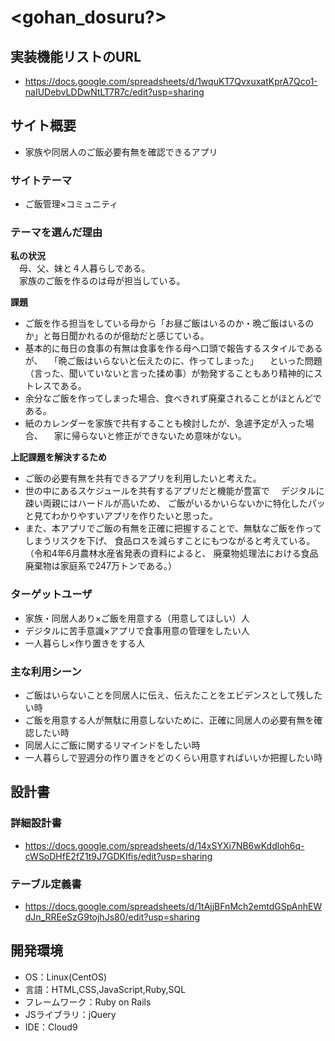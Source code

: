 # <gohan_dosuru?>

## 実装機能リストのURL
- https://docs.google.com/spreadsheets/d/1wquKT7QvxuxatKprA7Qco1-naIUDebvLDDwNtLT7R7c/edit?usp=sharing

## サイト概要
- 家族や同居人のご飯必要有無を確認できるアプリ
### サイトテーマ
- ご飯管理×コミュニティ

### テーマを選んだ理由
 **私の状況**<br>
　母、父、妹と４人暮らしである。<br>
　家族のご飯を作るのは母が担当している。

 **課題**<br>
* ご飯を作る担当をしている母から「お昼ご飯はいるのか・晩ご飯はいるのか」と毎日聞かれるのが億劫だと感じている。<br>
* 基本的に毎日の食事の有無は食事を作る母へ口頭で報告するスタイルであるが、
　「晩ご飯はいらないと伝えたのに、作ってしまった」
　といった問題（言った、聞いていないと言った揉め事）が勃発することもあり精神的にストレスである。<br>
* 余分なご飯を作ってしまった場合、食べきれず廃棄されることがほとんどである。<br>
* 紙のカレンダーを家族で共有することも検討したが、急遽予定が入った場合、
　家に帰らないと修正ができないため意味がない。<br>

 **上記課題を解決するため**<br>
* ご飯の必要有無を共有できるアプリを利用したいと考えた。<br>
* 世の中にあるスケジュールを共有するアプリだと機能が豊富で
　デジタルに疎い両親にはハードルが高いため、
  ご飯がいるかいらないかに特化したパッと見てわかりやすいアプリを作りたいと思った。<br>
* また、本アプリでご飯の有無を正確に把握することで、無駄なご飯を作ってしまうリスクを下げ、
  食品ロスを減らすことにもつながると考えている。（令和4年6月農林水産省発表の資料によると、
  廃棄物処理法における食品廃棄物は家庭系で247万トンである。）

### ターゲットユーザ
- 家族・同居人あり×ご飯を用意する（用意してほしい）人
- デジタルに苦手意識×アプリで食事用意の管理をしたい人
- 一人暮らし×️作り置きをする人

### 主な利用シーン
- ご飯はいらないことを同居人に伝え、伝えたことをエビデンスとして残したい時
- ご飯を用意する人が無駄に用意しないために、正確に同居人の必要有無を確認したい時
- 同居人にご飯に関するリマインドをしたい時
- 一人暮らしで翌週分の作り置きをどのくらい用意すればいいか把握したい時

## 設計書
### 詳細設計書
- https://docs.google.com/spreadsheets/d/14xSYXi7NB6wKddloh6q-cWSoDHfE2fZ1t9J7GDKIfis/edit?usp=sharing<br>
### テーブル定義書
- https://docs.google.com/spreadsheets/d/1tAjjBFnMch2emtdGSpAnhEWdJn_RREeSzG9tojhJs80/edit?usp=sharing
## 開発環境
- OS：Linux(CentOS)
- 言語：HTML,CSS,JavaScript,Ruby,SQL
- フレームワーク：Ruby on Rails
- JSライブラリ：jQuery
- IDE：Cloud9

